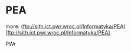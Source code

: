 PEA
===
more: (ftp://sith.ict.pwr.wroc.pl/Informatyka/PEA)[ftp://sith.ict.pwr.wroc.pl/Informatyka/PEA]

PWr
